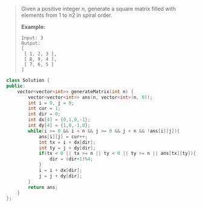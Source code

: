 > Given a positive integer *n*, generate a square matrix filled with elements from 1 to *n*2 in spiral order.
>
> **Example:**
>
> ```
> Input: 3
> Output:
> [
>  [ 1, 2, 3 ],
>  [ 8, 9, 4 ],
>  [ 7, 6, 5 ]
> ]
> ```

```cpp
class Solution {
public:
    vector<vector<int>> generateMatrix(int n) {
        vector<vector<int>> ans(n, vector<int>(n, 0));
        int i = 0, j = 0;
        int cur = 1;
        int dir = 0;
        int dx[4] = {0,1,0,-1};
        int dy[4] = {1,0,-1,0};
        while(i >= 0 && i < n && j >= 0 && j < n && !ans[i][j]){
            ans[i][j] = cur++;
            int tx = i + dx[dir];
            int ty = j + dy[dir];
            if(tx < 0 || tx >= n || ty < 0 || ty >= n || ans[tx][ty]){
                dir = (dir+1)%4;
            }
            i = i + dx[dir];
            j = j + dy[dir];
        }
        return ans;
    }
};
```

